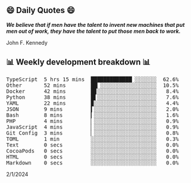 ## 😄 Daily Quotes 😄

_**We believe that if men have the talent to invent new machines that put men out of work, they have the talent to put those men back to work.**_

John F. Kennedy



## 📊 Weekly development breakdown 📊

<pre>TypeScript  5 hrs 15 mins  █████████████▏░░░░░░░  62.6%
Other       52 mins        ██▏░░░░░░░░░░░░░░░░░░  10.5%
Docker      42 mins        █▊░░░░░░░░░░░░░░░░░░░   8.4%
Python      38 mins        █▌░░░░░░░░░░░░░░░░░░░   7.6%
YAML        22 mins        ▉░░░░░░░░░░░░░░░░░░░░   4.4%
JSON        9 mins         ▍░░░░░░░░░░░░░░░░░░░░   2.0%
Bash        8 mins         ▎░░░░░░░░░░░░░░░░░░░░   1.6%
PHP         4 mins         ▏░░░░░░░░░░░░░░░░░░░░   0.9%
JavaScript  4 mins         ▏░░░░░░░░░░░░░░░░░░░░   0.9%
Git Config  3 mins         ▏░░░░░░░░░░░░░░░░░░░░   0.8%
TOML        1 min          ░░░░░░░░░░░░░░░░░░░░░   0.3%
Text        0 secs         ░░░░░░░░░░░░░░░░░░░░░   0.0%
CocoaPods   0 secs         ░░░░░░░░░░░░░░░░░░░░░   0.0%
HTML        0 secs         ░░░░░░░░░░░░░░░░░░░░░   0.0%
Markdown    0 secs         ░░░░░░░░░░░░░░░░░░░░░   0.0%</pre>

2/1/2024